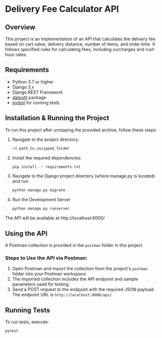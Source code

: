 # Delivery Fee Calculator API

## Overview
This project is an implementation of an API that calculates the delivery fee based on cart value, delivery distance, number of items, and order time. It follows specified rules for calculating fees, including surcharges and rush hour rates.

## Requirements
- Python 3.7 or higher
- Django 3.x
- Django REST Framework
- [dateutil](https://pypi.org/project/python-dateutil/) package
- [pytest](https://pypi.org/project/pytest/) for running tests

## Installation & Running the Project
To run this project after unzipping the provided archive, follow these steps:

1. Navigate to the project directory:
   ```bash
   cd path_to_unzipped_folder
   
2. Install the required dependencies:
   ```bash
   pip install -r requirements.txt
   
3. Navigate to the Django project directory (where manage.py is located) and run:

   ```bash
   python manage.py migrate
   
4. Run the Development Server
   
   ```bash
   python manage.py runserver
   
The API will be available at http://localhost:8000/


## Using the API

A Postman collection is provided in the `postman` folder in this project.

### Steps to Use the API via Postman:
1. Open Postman and import the collection from the project's `postman` folder into your Postman workspace.
2. The imported collection includes the API endpoint and sample parameters used for testing.
3. Send a POST request to the endpoint with the required JSON payload. The endpoint URL is `http://localhost:8000/api/`


## Running Tests

To run tests, execute:

   ```bash
   pytest